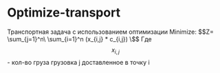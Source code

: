 # Optimize-transport
Транспортная задача c использованием оптимизации
Minimize: $$Z= \sum_{j=1}^n\ \sum_{i=1}^n (x_{i,j} * c_{i,j}) \$$
Где $$x_{i,j}$$ - кол-во груза грузовка j доставленное в точку i
